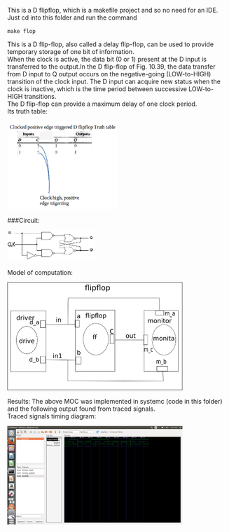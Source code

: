 This is a D flipflop, which is a makefile project and so no need for an IDE. 
Just cd into this folder and run the command 

    make flop


This is a D flip-flop, also called a delay flip-flop, can be used to provide temporary storage of one bit of
information.<br>
When the clock is active, the data bit (0 or 1) present at the D input is transferred to
the output.In the D flip-flop of Fig. 10.39, the data transfer from D input to Q output occurs on
the negative-going (LOW-to-HIGH) transition of the clock input. The D input can acquire new status when the clock is inactive, which is the time period between successive LOW-to-HIGH transitions.<br>
The D flip-flop can provide a maximum delay of one clock period.<br>
Its truth table: 
<p align="left">
  <img src="truth_table.png" width="250"/>
</p>

###Circuit:
<p align="left">
  <img src="circuit.jpeg" width="200"/>
</p>

Model of computation:
<p align="left">
  <img src="MoCf.png" width="400"/>
</p>
Results:
The above MOC was implemented in systemc (code in this folder) and the following output found from traced signals.<br>
Traced signals timing diagram:
<p align="left">
  <img src="timing1_diagram.png" width="400"/>
<p>


